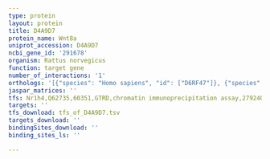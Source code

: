 ```yaml
---
type: protein
layout: protein
title: D4A9D7
protein_name: Wnt8a
uniprot_accession: D4A9D7
ncbi_gene_id: '291678'
organism: Rattus norvegicus
function: target gene
number_of_interactions: '1'
orthologs: '[{"species": "Homo sapiens", "id": ["D6RF47"]}, {"species": "Danio rerio", "id": ["<a href=\"/protein/b8a6b9\">B8A6B9</a>"]}, {"species": "Mus musculus", "id": ["<a href=\"/protein/q64527\">Q64527</a>"]}]'
jaspar_matrices: ''
tfs: Nr1h4,Q62735,60351,GTRD,chromatin immunoprecipitation assay,27924024%5Buid%5D,No
targets: ''
tfs_download: tfs_of_D4A9D7.tsv
targets_download: ''
bindingSites_download: ''
binding_sites_ls: ''

---
```

